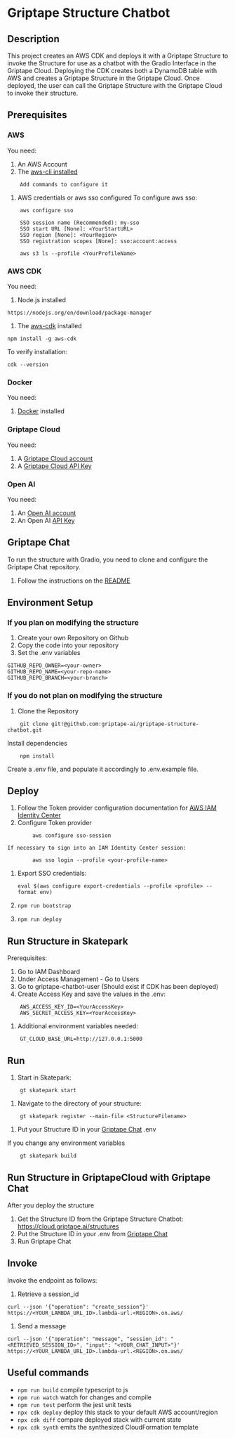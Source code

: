 # Griptape Structure Chatbot

## Description 
This project creates an AWS CDK and deploys it with a Griptape Structure to invoke the Structure for use as a chatbot with the Gradio Interface in the Griptape Cloud. 
Deploying the CDK creates both a DynamoDB table with AWS and creates a Griptape Structure in the Griptape Cloud. 
Once deployed, the user can call the Griptape Structure with the Griptape Cloud to invoke their structure. 

## Prerequisites

### AWS

You need:

1. An AWS Account
1. The [aws-cli installed](https://docs.aws.amazon.com/cli/latest/userguide/getting-started-install.html)
```shell
    Add commands to configure it 
```

1. AWS credentials or aws sso configured
To configure aws sso: 
```shell
    aws configure sso
```
```
    SSO session name (Recommended): my-sso
    SSO start URL [None]: <YourStartURL>
    SSO region [None]: <YourRegion>
    SSO registration scopes [None]: sso:account:access
```
```shell
    aws s3 ls --profile <YourProfileName>
```

### AWS CDK

You need:

1. Node.js installed
```shell
https://nodejs.org/en/download/package-manager
```

1. The [aws-cdk](https://docs.aws.amazon.com/cdk/v2/guide/getting_started.html) installed
```shell
npm install -g aws-cdk
```
To verify installation: 
```shell
cdk --version
```

### Docker

You need:

1. [Docker](https://docs.docker.com/engine/install/) installed

### Griptape Cloud

You need:

1. A [Griptape Cloud account](https://cloud.griptape.ai)
1. A [Griptape Cloud API Key](https://cloud.griptape.ai/account/api-keys)

### Open AI

You need:

1. An [Open AI account](https://openai.com/)
1. An Open AI [API Key](https://platform.openai.com/docs/api-reference/api-keys)

## Griptape Chat 
To run the structure with Gradio, you need to clone and configure the Griptape Chat repository. 
1. Follow the instructions on the [README](https://github.com/griptape-ai/griptape-chat)

## Environment Setup

### If you plan on modifying the structure
1. Create your own Repository on Github
1. Copy the code into your repository 
1. Set the .env variables 
```shell
GITHUB_REPO_OWNER=<your-owner>
GITHUB_REPO_NAME=<your-repo-name>
GITHUB_REPO_BRANCH=<your-branch>
```
### If you do not plan on modifying the structure
1. Clone the Repository
```shell
    git clone git!@github.com:griptape-ai/griptape-structure-chatbot.git
```
Install dependencies
```shell
    npm install
```
Create a .env file, and populate it accordingly to .env.example file. 

## Deploy

1.  Follow the Token provider configuration documentation for [AWS IAM Identity Center](https://docs.aws.amazon.com/cli/latest/userguide/sso-configure-profile-token.html)
1. Configure Token provider
```shell
        aws configure sso-session 
```
    If necessary to sign into an IAM Identity Center session: 
```shell
        aws sso login --profile <your-profile-name>
 ```
1.  Export SSO credentials:

    ```shell
    eval $(aws configure export-credentials --profile <profile> --format env)
    ```
1.  `npm run bootstrap`
1.  `npm run deploy`

## Run Structure in Skatepark
Prerequisites: 
1. Go to IAM Dashboard 
1. Under Access Management - Go to Users
1. Go to griptape-chatbot-user (Should exist if CDK has been deployed) 
1. Create Access Key and save the values in the .env: 
```shell
    AWS_ACCESS_KEY_ID=<YourAccessKey>
    AWS_SECRET_ACCESS_KEY=<YourAccessKey>
```
1. Additional environment variables needed: 
```shell
    GT_CLOUD_BASE_URL=http://127.0.0.1:5000
```
## Run 
1. Start in Skatepark: 
``` shell
    gt skatepark start
```
1. Navigate to the directory of your structure: 
``` shell
    gt skatepark register --main-file <StructureFilename>
```
1. Put your Structure ID in your [Griptape Chat](https://github.com/griptape-ai/griptape-chat) .env 

If you change any environment variables 
``` shell
    gt skatepark build
```
## Run Structure in GriptapeCloud with Griptape Chat
After you deploy the structure
1. Get the Structure ID from the Griptape Structure Chatbot: https://cloud.griptape.ai/structures
1. Put the Structure ID in your .env from [Griptape Chat](https://github.com/griptape-ai/griptape-chat)
1. Run Griptape Chat

## Invoke

Invoke the endpoint as follows:

1. Retrieve a session_id

```
curl --json '{"operation": "create_session"}' https://<YOUR_LAMBDA_URL_ID>.lambda-url.<REGION>.on.aws/
```

1. Send a message

```
curl --json '{"operation": "message", "session_id": "<RETRIEVED_SESSION_ID>", "input": "<YOUR_CHAT_INPUT>"}' https://<YOUR_LAMBDA_URL_ID>.lambda-url.<REGION>.on.aws/
```

## Useful commands

- `npm run build` compile typescript to js
- `npm run watch` watch for changes and compile
- `npm run test` perform the jest unit tests
- `npx cdk deploy` deploy this stack to your default AWS account/region
- `npx cdk diff` compare deployed stack with current state
- `npx cdk synth` emits the synthesized CloudFormation template
